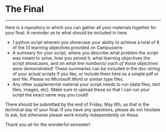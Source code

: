 # The Final
---

Here is a repository in which you can gather all your materials together for your final. A reminder as to what should be included in here:
* 1 python script wherein you showcase your ability to achieve a total of 8 of the 13 learning objectives provided on Campuswire.
* A summary for your script, where you describe what problem the script was meant to solve, how you solved it, what learning objectives the script showcases, and on _what line number(s) each of those objectives were demonstrated_! These summaries can be included in the doc-string of your actual scripts if you like, or include them here as a simple pdf or text file. Please no Microsoft Word or similar type files.
* Any other supplemental material your script needs to run (data files, text files, images, etc). Make sure to upload these so that I can run your script the exact same way you could!

There should be submitted by the end of Friday, May 8th, as that is the technical day of your final. If you have any questions, please do not hesitate to ask, but otherwise please work mostly independently on these.

Thank you all for the wonderful semester!
